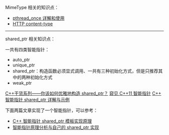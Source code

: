 MimeType 相关的知识点：

- [pthread_once 详解和使用](https://blog.csdn.net/derr96677169/article/details/101332791)
- [HTTP content-type](https://www.runoob.com/http/http-content-type.html)

---

shared_ptr 相关知识点：

一共有四类智能指针：

- auto_ptr
- unique_ptr
- shared_ptr：构造函数必须显式调用、一共有三种初始化方式，但是只推荐其中的两种初始化方式
- weak_ptr

[C++干货系列——你该如何优雅地构造 shared_ptr？](https://zhuanlan.zhihu.com/p/259423497)
[窥见 C++11 智能指针](https://zhuanlan.zhihu.com/p/78123220)
[C++ 智能指针 shared_ptr 详解与示例](https://blog.csdn.net/shaosunrise/article/details/85228823?utm_medium=distribute.pc_relevant.none-task-blog-BlogCommendFromMachineLearnPai2-2.baidujs&dist_request_id=&depth_1-utm_source=distribute.pc_relevant.none-task-blog-BlogCommendFromMachineLearnPai2-2.baidujs)

下面两篇文章实现了一个智能指针，可以参考：

- [C++ 智能指针 shared_ptr 模板实现原理](https://blog.csdn.net/szqsdq/article/details/71330652?utm_medium=distribute.pc_relevant.none-task-blog-2%7Edefault%7EBlogCommendFromMachineLearnPai2%7Edefault-4.baidujs&dist_request_id=1328690.8533.16165592206838795&depth_1-utm_source=distribute.pc_relevant.none-task-blog-2%7Edefault%7EBlogCommendFromMachineLearnPai2%7Edefault-4.baidujs)
- [智能指针原理分析与自己的 shared_ptr 实现](https://blog.csdn.net/huoyefeiwu/article/details/46138093?utm_medium=distribute.pc_relevant.none-task-blog-baidujs_title-0&spm=1001.2101.3001.4242)
